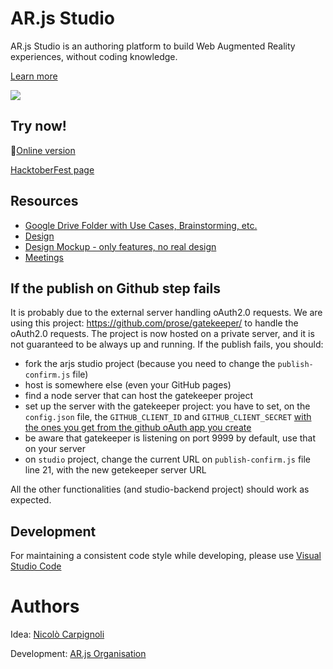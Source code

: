 # AR.js Studio

AR.js Studio is an authoring platform to build Web Augmented Reality experiences, without coding knowledge.

[Learn more](https://medium.com/@nicolcarpignoli/ar-js-studio-a-call-to-arms-for-the-first-open-source-web-ar-authoring-platform-a031069518f9)

<img src="https://i.ibb.co/nz1ydkR/Schermata-2020-04-11-alle-13-48-16.png"/>

## Try now!

 🚀[Online version](https://ar-js-org.github.io/studio/)

 [HacktoberFest page](https://ar-js-org.github.io/studio/hacktoberfest)

## Resources

* [Google Drive Folder with Use Cases, Brainstorming, etc.](https://drive.google.com/open?id=1r2nJA8gfxFkty85DjPGUq56SOqNf0BsF)
* [Design](https://www.figma.com/file/TUjZ2KYsmhA5LUkt9KIhcB/ARjs-Components?node-id=0%3A1)
* [Design Mockup - only features, no real design](https://whimsical.com/D688LzTQQRyKESzRu1U4Au)
* [Meetings](https://docs.google.com/document/d/1ffUXGyd97phpInvrOiNEU-5WatO7tX_Yyu1AUVtq3T4/edit)

## If the publish on Github step fails

It is probably due to the external server handling oAuth2.0 requests.
We are using this project: https://github.com/prose/gatekeeper/ to handle the oAuth2.0 requests.
The project is now hosted on a private server, and it is not guaranteed to be always up and running.
If the publish fails, you should:

- fork the arjs studio project (because you need to change the `publish-confirm.js` file)
- host is somewhere else (even your GitHub pages)
- find a node server that can host the gatekeeper project
- set up the server with the gatekeeper project: you have to set, on the `config.json` file, the `GITHUB_CLIENT_ID` and `GITHUB_CLIENT_SECRET` [with the ones you get from the github oAuth app you create](https://docs.github.com/en/rest/authentication/authenticating-to-the-rest-api?apiVersion=2022-11-28)
- be aware that gatekeeper is listening on port 9999 by default, use that on your server
- on `studio` project, change the current URL on `publish-confirm.js` file line 21, with the new getekeeper server URL

All the other functionalities (and studio-backend project) should work as expected.

## Development

For maintaining a consistent code style while developing, please use
[Visual Studio Code](https://code.visualstudio.com/)

# Authors

Idea: [Nicolò Carpignoli](https://twitter.com/nicolocarp)

Development: [AR.js Organisation](https://github.com/AR-js-org)
